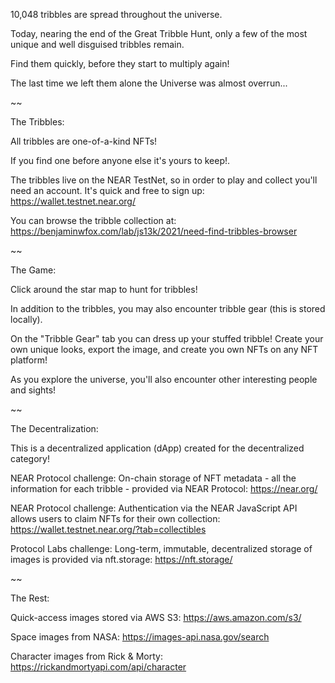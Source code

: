 10,048 tribbles are spread throughout the universe.

Today, nearing the end of the Great Tribble Hunt, only a few of the most unique and well disguised tribbles remain.

Find them quickly, before they start to multiply again!

The last time we left them alone the Universe was almost overrun...

~~

The Tribbles:

All tribbles are one-of-a-kind NFTs!

If you find one before anyone else it's yours to keep!.

The tribbles live on the NEAR TestNet, so in order to play and collect you'll need an account. It's quick and free to sign up: https://wallet.testnet.near.org/

You can browse the tribble collection at: https://benjaminwfox.com/lab/js13k/2021/need-find-tribbles-browser

~~

The Game:

Click around the star map to hunt for tribbles!

In addition to the tribbles, you may also encounter tribble gear (this is stored locally).

On the "Tribble Gear" tab you can dress up your stuffed tribble! Create your own unique looks, export the image, and create you own NFTs on any NFT platform!

As you explore the universe, you'll also encounter other interesting people and sights!

~~

The Decentralization:

This is a decentralized application (dApp) created for the decentralized category! 

NEAR Protocol challenge: On-chain storage of NFT metadata - all the information for each tribble - provided via NEAR Protocol: https://near.org/

NEAR Protocol challenge: Authentication via the NEAR JavaScript API allows users to claim NFTs for their own collection: https://wallet.testnet.near.org/?tab=collectibles

Protocol Labs challenge: Long-term, immutable, decentralized storage of images is provided via nft.storage: https://nft.storage/

~~

The Rest:

Quick-access images stored via AWS S3: https://aws.amazon.com/s3/

Space images from NASA: https://images-api.nasa.gov/search

Character images from Rick & Morty: https://rickandmortyapi.com/api/character
